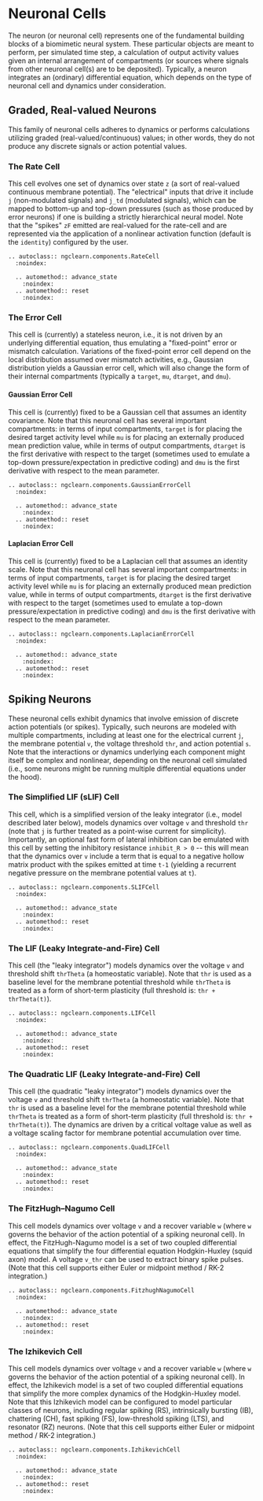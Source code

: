 # Neuronal Cells

The neuron (or neuronal cell) represents one of the fundamental building blocks
of a biomimetic neural system. These particular objects are meant to perform,
per simulated time step, a calculation of output activity values given an
internal arrangement of compartments (or sources where signals from other
neuronal cell(s) are to be deposited). Typically, a neuron integrates an
(ordinary) differential equation, which depends on the type of neuronal
cell and dynamics under consideration.

## Graded, Real-valued Neurons

This family of neuronal cells adheres to dynamics or performs calculations
utilizing graded (real-valued/continuous) values; in other words, they do not
produce any discrete signals or action potential values.

### The Rate Cell

This cell evolves one set of dynamics over state `z` (a sort of real-valued
continuous membrane potential). The "electrical" inputs that drive it include
`j` (non-modulated signals) and `j_td` (modulated signals), which can be mapped
to bottom-up and top-down pressures (such as those produced by error neurons) if
one is building a strictly hierarchical neural model. Note that the "spikes" `zF`
emitted are real-valued for the rate-cell and are represented via the application
of a nonlinear activation function (default is the `identity`) configured by
the user.

```{eval-rst}
.. autoclass:: ngclearn.components.RateCell
  :noindex:

  .. automethod:: advance_state
    :noindex:
  .. automethod:: reset
    :noindex:
```

### The Error Cell

This cell is (currently) a stateless neuron, i.e., it is not driven by an
underlying differential equation, thus emulating a "fixed-point" error or mismatch
calculation. Variations of the fixed-point error cell depend on the local
distribution assumed over mismatch activities, e.g., Gaussian distribution
yields a Gaussian error cell, which will also change the form of their
internal compartments (typically a `target`, `mu`, `dtarget`, and `dmu`).

#### Gaussian Error Cell

This cell is (currently) fixed to be a Gaussian
cell that assumes an identity covariance. Note that this neuronal cell has
several important compartments: in terms of input compartments, `target` is
for placing the desired target activity level while `mu` is for placing an
externally produced mean prediction value, while in terms of output
compartments, `dtarget` is the first derivative with respect to the target
(sometimes used to emulate a top-down pressure/expectation in predictive coding)
and `dmu` is the first derivative with respect to the mean parameter.

```{eval-rst}
.. autoclass:: ngclearn.components.GaussianErrorCell
  :noindex:

  .. automethod:: advance_state
    :noindex:
  .. automethod:: reset
    :noindex:
```

#### Laplacian Error Cell

This cell is (currently) fixed to be a Laplacian
cell that assumes an identity scale. Note that this neuronal cell has
several important compartments: in terms of input compartments, `target` is
for placing the desired target activity level while `mu` is for placing an
externally produced mean prediction value, while in terms of output
compartments, `dtarget` is the first derivative with respect to the target
(sometimes used to emulate a top-down pressure/expectation in predictive coding)
and `dmu` is the first derivative with respect to the mean parameter.

```{eval-rst}
.. autoclass:: ngclearn.components.LaplacianErrorCell
  :noindex:

  .. automethod:: advance_state
    :noindex:
  .. automethod:: reset
    :noindex:
```

## Spiking Neurons

These neuronal cells exhibit dynamics that involve emission of discrete action
potentials (or spikes). Typically, such neurons are modeled with multiple
compartments, including at least one for the electrical current `j`, the
membrane potential `v`, the voltage threshold `thr`, and action potential `s`.
Note that the interactions or dynamics underlying each component might itself
be complex and nonlinear, depending on the neuronal cell simulated (i.e., some
neurons might be running multiple differential equations under the hood).

### The Simplified LIF (sLIF) Cell

This cell, which is a simplified version of the leaky integrator (i.e., model
described later below), models dynamics over voltage `v` and threshold `thr`
(note that `j` is further treated as a point-wise current for simplicity).
Importantly, an optional fast form of lateral inhibition can be emulated with
this cell by setting the inhibitory resistance `inhibit_R > 0` -- this will mean
that the dynamics over `v` include a term that is equal to a negative hollow
matrix product with the spikes emitted at time `t-1` (yielding a recurrent
negative pressure on the membrane potential values at `t`).

```{eval-rst}
.. autoclass:: ngclearn.components.SLIFCell
  :noindex:

  .. automethod:: advance_state
    :noindex:
  .. automethod:: reset
    :noindex:
```

### The LIF (Leaky Integrate-and-Fire) Cell

This cell (the "leaky integrator") models dynamics over the voltage `v`
and threshold shift `thrTheta` (a homeostatic variable). Note that `thr`
is used as a baseline level for the membrane potential threshold while
`thrTheta`  is treated as a form of short-term plasticity (full
threshold is: `thr + thrTheta(t)`).

```{eval-rst}
.. autoclass:: ngclearn.components.LIFCell
  :noindex:

  .. automethod:: advance_state
    :noindex:
  .. automethod:: reset
    :noindex:
```

### The Quadratic LIF (Leaky Integrate-and-Fire) Cell

This cell (the quadratic "leaky integrator") models dynamics over the voltage
`v` and threshold shift `thrTheta` (a homeostatic variable). Note that
`thr` is used as a baseline level for the membrane potential threshold while
`thrTheta`  is treated as a form of short-term plasticity (full threshold
is: `thr + thrTheta(t)`). The dynamics are driven by a critical voltage value
as well as a voltage scaling factor for membrane potential accumulation over time.

```{eval-rst}
.. autoclass:: ngclearn.components.QuadLIFCell
  :noindex:

  .. automethod:: advance_state
    :noindex:
  .. automethod:: reset
    :noindex:
```

### The FitzHugh–Nagumo Cell

This cell models dynamics over voltage `v` and a recover variable `w` (where `w`
governs the behavior of the action potential of a spiking neuronal cell). In
effect, the FitzHugh-Nagumo model is a set of two coupled differential equations
that simplify the four differential equation Hodgkin-Huxley (squid axon) model.
A voltage `v_thr` can be used to extract binary spike pulses. (Note that this 
cell supports either Euler or midpoint method / RK-2 integration.)

```{eval-rst}
.. autoclass:: ngclearn.components.FitzhughNagumoCell
  :noindex:

  .. automethod:: advance_state
    :noindex:
  .. automethod:: reset
    :noindex:
```

### The Izhikevich Cell

This cell models dynamics over voltage `v` and a recover variable `w` (where `w`
governs the behavior of the action potential of a spiking neuronal cell). In
effect, the Izhikevich model is a set of two coupled differential equations
that simplify the more complex dynamics of the Hodgkin-Huxley model. Note that
this Izhikevich model can be configured to model particular classes of neurons,
including regular spiking (RS), intrinsically bursting (IB), chattering (CH),
fast spiking (FS), low-threshold spiking (LTS), and resonator (RZ) neurons. 
(Note that this cell supports either Euler or midpoint method / RK-2 integration.)

```{eval-rst}
.. autoclass:: ngclearn.components.IzhikevichCell
  :noindex:

  .. automethod:: advance_state
    :noindex:
  .. automethod:: reset
    :noindex:
```

